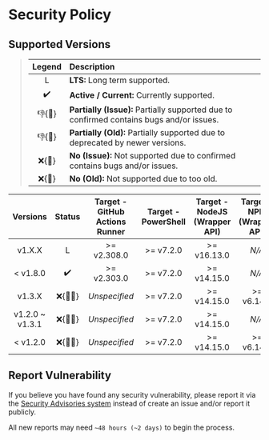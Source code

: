 # Security Policy

## Supported Versions

> | **Legend** | **Description** |
> |:-:|:--|
> | L | **LTS:** Long term supported. |
> | ✔️ | **Active / Current:** Currently supported. |
> | 👎{🐛} | **Partially (Issue):** Partially supported due to confirmed contains bugs and/or issues. |
> | 👎{🧓} | **Partially (Old):** Partially supported due to deprecated by newer versions. |
> | ❌{🐛} | **No (Issue):** Not supported due to confirmed contains bugs and/or issues. |
> | ❌{🧓} | **No (Old):** Not supported due to too old. |

| **Versions** | **Status** | **Target - GitHub Actions Runner** | **Target - PowerShell** | **Target - NodeJS (Wrapper API)** | **Target - NPM (Wrapper API)** |
|:-:|:-:|:-:|:-:|:-:|:-:|
| v1.X.X | L | >= v2.308.0 | >= v7.2.0 | >= v16.13.0 | *N/A* |
| < v1.8.0 | ✔️ | >= v2.303.0 | >= v7.2.0 | >= v14.15.0 | *N/A* |
| v1.3.X | ❌{🐛🧓} | *Unspecified* | >= v7.2.0 | >= v14.15.0 | >= v6.14.8 |
| v1.2.0 \~ v1.3.1 | ❌{🐛🧓} | *Unspecified* | >= v7.2.0 | >= v14.15.0 | *N/A* |
| < v1.2.0 | ❌{🐛🧓} | *Unspecified* | >= v7.2.0 | >= v14.15.0 | >= v6.14.8 |

## Report Vulnerability

If you believe you have found any security vulnerability, please report it via the [Security Advisories system](https://github.com/hugoalh-studio/ghactions-toolkit-powershell/security/advisories/new) instead of create an issue and/or report it publicly.

All new reports may need `~48 hours (~2 days)` to begin the process.
